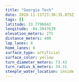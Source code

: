 ```yaml
---
title: "Georgia Tech"
date: 2018-11-11T23:30:35.075Z
tags: []
latitude: 33.7796842
longitude: -84.3947639
elevation_meters: 275
distance_meters: 400
lap_lanes: 8
home_lanes: 8
surface_type: artificial
surface_color: yellow
turn_diameter_meters: 73.43
turn_radius_b_meters: 34.31
steeple_water_location: inside
---
```


